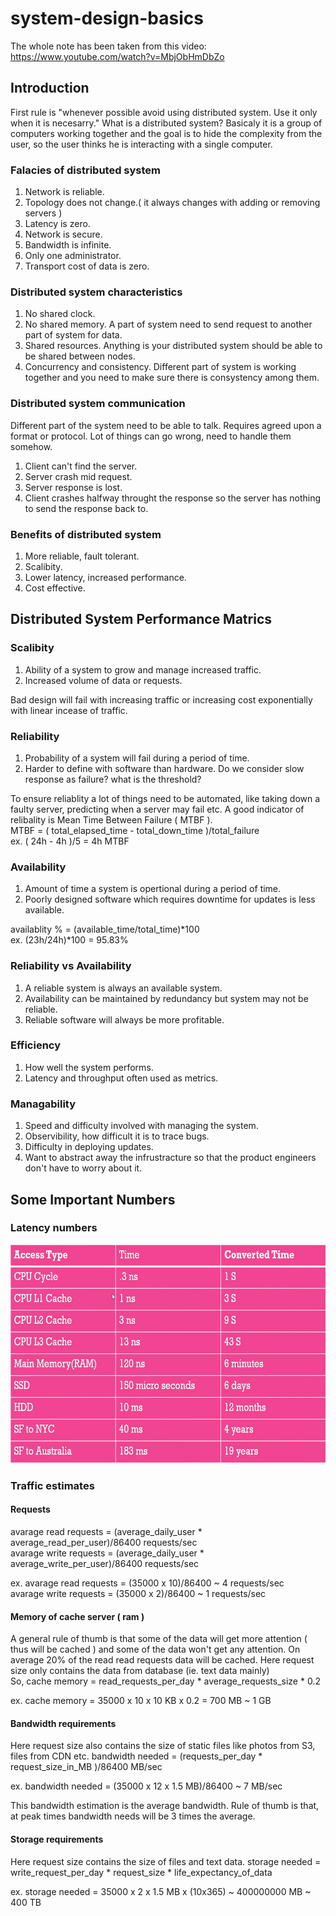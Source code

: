 # system-design-basics

The whole note has been taken from this video: https://www.youtube.com/watch?v=MbjObHmDbZo

## Introduction

First rule is "whenever possible avoid using distributed system. Use it only when it is necesarry." What is a distributed system? Basicaly it is a group of computers working together and the goal is to hide the complexity from the user, so the user thinks he is interacting with a single computer.

### Falacies of distributed system

  1. Network is reliable.
  2. Topology does not change.( it always changes with adding or removing servers )
  3. Latency is zero.
  4. Network is secure.
  5. Bandwidth is infinite.
  6. Only one administrator.
  7. Transport cost of data is zero.

### Distributed system characteristics
  1. No shared clock.
  2. No shared memory. A part of system need to send request to another part of system for data.
  3. Shared resources. Anything is your distributed system should be able to be shared between nodes.
  4. Concurrency and consistency. Different part of system is working together and you need to make sure there is consystency among them.

### Distributed system communication
Different part of the system need to be able to talk. Requires agreed upon a format or protocol. Lot of things can go wrong, need to handle them somehow. 
  1. Client can't find the server.
  2. Server crash mid request.
  3. Server response is lost.
  4. Client crashes halfway throught the response so the server has nothing to send the response back to.

### Benefits of distributed system
  1. More reliable, fault tolerant.
  2. Scalibity.
  3. Lower latency, increased performance.
  4. Cost effective.


## Distributed System Performance Matrics

### Scalibity
  1. Ability of a system to grow and manage increased traffic.
  2. Increased volume of data or requests.

Bad design will fail with increasing traffic or increasing cost exponentially with linear incease of traffic.

### Reliability
  1. Probability of a system will fail during a period of time. 
  2. Harder to define with software than hardware. Do we consider slow response as failure? what is the threshold?

To ensure reliablity a lot of things need to be automated, like taking down a faulty server, predicting when a server may fail etc. A good indicator of relibality is Mean Time Between Failure ( MTBF ). \
MTBF = ( total_elapsed_time - total_down_time )/total_failure \
ex. ( 24h - 4h )/5 =  4h MTBF

### Availability
  1. Amount of time a system is opertional during a period of time.
  2. Poorly designed software which requires downtime for updates is less available.

availablity % = (available_time/total_time)*100 \
ex. (23h/24h)*100 = 95.83%

### Reliability vs Availability
  1. A reliable system is always an available system.
  2. Availability can be maintained by redundancy but system may not be reliable.
  3. Reliable software will always be more profitable. 

### Efficiency
  1. How well the system performs.
  2. Latency and throughput often used as metrics.


### Managability
  1. Speed and difficulty involved with managing the system.
  2. Observibility, how difficult it is to trace bugs.
  3. Difficulty in deploying updates.
  4. Want to abstract away the infrustracture so that the product engineers don't have to worry about it.

## Some Important Numbers

### Latency numbers
<img src="latency_number.png" alt="drawing" style="height:350px;"/>

### Traffic estimates

#### Requests
avarage read requests = (average_daily_user * average_read_per_user)/86400 requests/sec \
avarage write requests = (average_daily_user * average_write_per_user)/86400 requests/sec 

ex. avarage read requests = (35000 x 10)/86400 ~ 4 requests/sec \
avarage write requests = (35000 x 2)/86400 ~ 1 requests/sec

#### Memory of cache server ( ram )
A general rule of thumb is that some of the data will get more attention ( thus will be cached ) and some of the data won't get any attention. On average 20%
of the read read requests data will be cached. Here request size only contains the data from database (ie. text data mainly) \
So, cache memory = read_requests_per_day * average_requests_size * 0.2 

ex. cache memory = 35000 x 10 x 10 KB x 0.2 = 700 MB ~ 1 GB

#### Bandwidth requirements
Here request size also contains the size of static files like photos from S3, files from CDN etc. 
bandwidth needed = (requests_per_day * request_size_in_MB )/86400  MB/sec 

ex. bandwidth needed = (35000 x 12  x 1.5 MB)/86400 ~ 7 MB/sec

This bandwidth estimation is the average bandwidth. Rule of thumb is that, at peak times bandwidth needs will be 3 times the average.

#### Storage requirements
Here request size contains the size of files and text data.
storage needed = write_request_per_day * request_size * life_expectancy_of_data

ex. storage needed = 35000 x 2 x 1.5 MB x (10x365) ~ 400000000 MB ~ 400 TB





